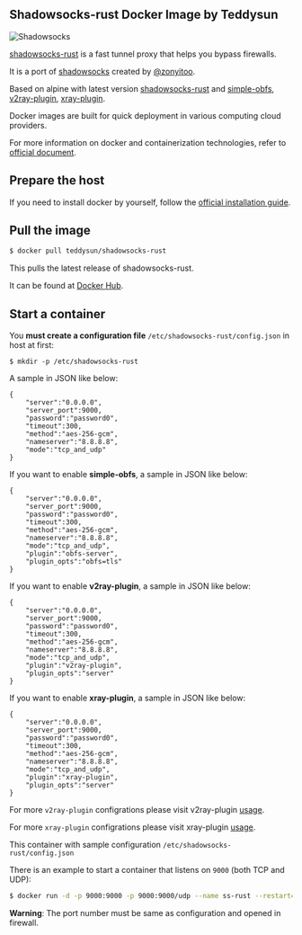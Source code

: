 ## Shadowsocks-rust Docker Image by Teddysun

![Shadowsocks](https://github.com/teddysun/shadowsocks_install/raw/master/shadowsocks.png)

[shadowsocks-rust][1] is a fast tunnel proxy that helps you bypass firewalls.

It is a port of [shadowsocks][2] created by [@zonyitoo](https://github.com/zonyitoo).

Based on alpine with latest version [shadowsocks-rust](https://github.com/shadowsocks/shadowsocks-rust) and [simple-obfs](https://github.com/shadowsocks/simple-obfs), [v2ray-plugin](https://github.com/teddysun/v2ray-plugin), [xray-plugin](https://github.com/teddysun/xray-plugin).

Docker images are built for quick deployment in various computing cloud providers.

For more information on docker and containerization technologies, refer to [official document][3].

## Prepare the host

If you need to install docker by yourself, follow the [official installation guide][4].

## Pull the image

```bash
$ docker pull teddysun/shadowsocks-rust
```

This pulls the latest release of shadowsocks-rust.

It can be found at [Docker Hub][5].

## Start a container

You **must create a configuration file**  `/etc/shadowsocks-rust/config.json` in host at first:

```
$ mkdir -p /etc/shadowsocks-rust
```

A sample in JSON like below:

```
{
    "server":"0.0.0.0",
    "server_port":9000,
    "password":"password0",
    "timeout":300,
    "method":"aes-256-gcm",
    "nameserver":"8.8.8.8",
    "mode":"tcp_and_udp"
}
```

If you want to enable **simple-obfs**, a sample in JSON like below:

```
{
    "server":"0.0.0.0",
    "server_port":9000,
    "password":"password0",
    "timeout":300,
    "method":"aes-256-gcm",
    "nameserver":"8.8.8.8",
    "mode":"tcp_and_udp",
    "plugin":"obfs-server",
    "plugin_opts":"obfs=tls"
}
```

If you want to enable **v2ray-plugin**, a sample in JSON like below:

```
{
    "server":"0.0.0.0",
    "server_port":9000,
    "password":"password0",
    "timeout":300,
    "method":"aes-256-gcm",
    "nameserver":"8.8.8.8",
    "mode":"tcp_and_udp",
    "plugin":"v2ray-plugin",
    "plugin_opts":"server"
}
```

If you want to enable **xray-plugin**, a sample in JSON like below:

```
{
    "server":"0.0.0.0",
    "server_port":9000,
    "password":"password0",
    "timeout":300,
    "method":"aes-256-gcm",
    "nameserver":"8.8.8.8",
    "mode":"tcp_and_udp",
    "plugin":"xray-plugin",
    "plugin_opts":"server"
}
```

For more `v2ray-plugin` configrations please visit v2ray-plugin [usage][6].

For more `xray-plugin` configrations please visit xray-plugin [usage][7].

This container with sample configuration `/etc/shadowsocks-rust/config.json`

There is an example to start a container that listens on `9000` (both TCP and UDP):

```bash
$ docker run -d -p 9000:9000 -p 9000:9000/udp --name ss-rust --restart=always -v /etc/shadowsocks-rust:/etc/shadowsocks-rust teddysun/shadowsocks-rust
```

**Warning**: The port number must be same as configuration and opened in firewall.

[1]: https://github.com/shadowsocks/shadowsocks-rust
[2]: https://shadowsocks.org/en/index.html
[3]: https://docs.docker.com/
[4]: https://docs.docker.com/install/
[5]: https://hub.docker.com/r/teddysun/shadowsocks-rust/
[6]: https://github.com/shadowsocks/v2ray-plugin#usage
[7]: https://github.com/teddysun/xray-plugin#usage